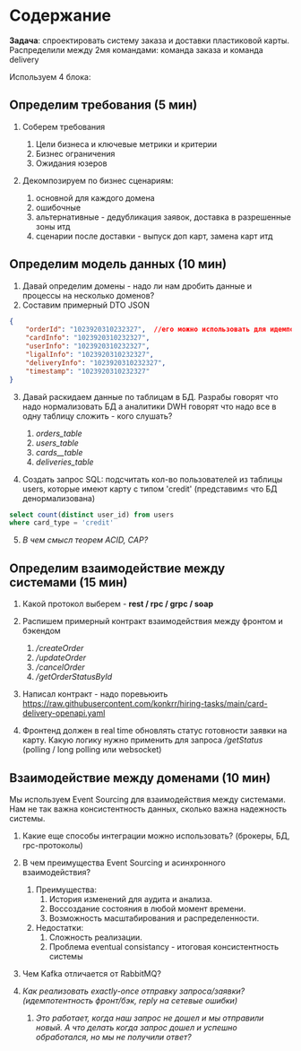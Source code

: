 # Содержание

**Задача**: спроектировать систему заказа и доставки пластиковой карты. Распределили между 2мя командами: команда заказа и команда delivery

Используем 4 блока:

## Определим требования (5 мин)

1. Соберем требования
   1. Цели бизнеса и ключевые  метрики и критерии
   2. Бизнес ограничения
   3. Ожидания юзеров

2. Декомпозируем по бизнес сценариям:
   1. основной для каждого домена
   2. ошибочные
   3. альтернативные - дедубликация заявок, доставка в разрешенные зоны итд
   4. сценарии после доставки - выпуск доп карт, замена карт итд

## Определим модель данных (10 мин)

1. Давай определим домены - надо ли нам дробить данные и процессы на несколько доменов?
2. Составим примерный DTO JSON  

```json
{
    "orderId": "1023920310232327",  //его можно использовать для идемпотентности?
    "cardInfo": "1023920310232327",
    "userInfo": "1023920310232327",
    "ligalInfo": "1023920310232327",
    "deliveryInfo": "1023920310232327",
    "timestamp": "1023920310232327"
}
```

3. Давай раскидаем данные по таблицам в БД. Разрабы говорят что надо нормализовать БД а аналитики DWH говорят что надо все в одну таблицу сложить - кого слушать? 
   1. *orders_table*
   2. *users_table*
   3. *cards__table*
   4. *deliveries_table*

4. Создать запрос SQL: подсчитать кол-во пользователей из таблицы users, которые имеют карту с типом 'credit' (представим≤ что БД денормализована)

```sql
select count(distinct user_id) from users
where card_type = 'credit'
```

5. *В чем смысл теорем ACID, CAP?*

## Определим взаимодействие между системами (15 мин)

1. Какой протокол выберем - **rest / rpc / grpc / soap**
2. Распишем примерный контракт взаимодействия между фронтом и бэкендом
   1. */createOrder*
   2. */updateOrder*
   3. */cancelOrder*
   4. */getOrderStatusById*

3. Написал контракт - надо поревьюить https://raw.githubusercontent.com/konkrr/hiring-tasks/main/card-delivery-openapi.yaml

4. Фронтенд должен в real time обновлять статус готовности заявки на карту. Какую логику нужно применить для запроса */getStatus* (polling / long polling или websocket)



## Взаимодействие между доменами (10 мин)

Мы используем Event Sourcing для взаимодействия между системами. Нам не так важна консистентность данных, сколько важна надежность системы. 

1. Какие еще способы интеграции можно использовать? (брокеры, БД, rpc-протоколы)
2. В чем преимущества Event Sourcing и асинхронного взаимодействия?
   1. Преимущества:
      1. История изменений для аудита и анализа.
      2. Воссоздание состояния в любой момент времени.
      3. Возможность масштабирования и распределенности.
   2. Недостатки:
      1. Сложность реализации.
      2. Проблема eventual consistancy - итоговая консистентность системы

3. Чем Kafka отличается от RabbitMQ?

3. *Как реализовать exactly-once отправку запроса/заявки? (идемпотентность фронт/бэк, reply на сетевые ошибки)*
   1. *Это работает, когда наш запрос не дошел и мы отправили новый. А что делать когда запрос дошел и успешно обработался, но мы не получили ответ?*
